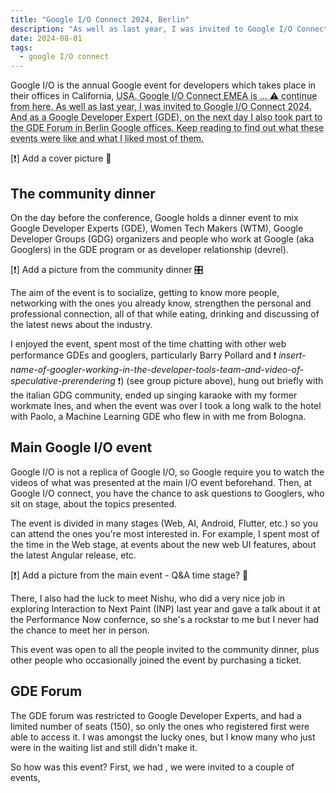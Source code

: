 ```yaml
---
title: "Google I/O Connect 2024, Berlin"
description: "As well as last year, I was invited to Google I/O Connect EMEA 2024. And as a Google Developer Expert (GDE), on the next day I also took part to the GDE Forum in Berlin Google offices. My impressions are in this blog post."
date: 2024-08-01
tags:
  - google I/O connect
---
```


Google I/O is the annual Google event for developers which takes place in their offices in California, <abbr title="United States of America">USA</title>.
Google I/O Connect <abbr title="Europe, Middle-East and Africa">EMEA</abbr> is ... ⚠️ continue from here. As well as last year, I was invited to Google I/O Connect 2024. And as a Google Developer Expert (GDE), on the next day I also took part to the GDE Forum in Berlin Google offices. Keep reading to find out what these events were like and what I liked most of them.

[❗️] Add a cover picture 🎇

## The community dinner

On the day before the conference, Google holds a dinner event to mix Google Developer Experts (GDE), Women Tech Makers (WTM), Google Developer Groups (GDG) organizers and people who work at Google (aka Googlers) in the GDE program or as developer relationship (devrel).

[❗️] Add a picture from the community dinner 🎛️

The aim of the event is to socialize, getting to know more people, networking with the ones you already know, strengthen the personal and professional connection, all of that while eating, drinking and discussing of the latest news about the industry.

I enjoyed the event, spent most of the time chatting with other web performance GDEs and googlers, particularly Barry Pollard and ❗️ _insert-name-of-googler-working-in-the-developer-tools-team-and-video-of-speculative-prerendering_ ❗️) (see group picture above), hung out briefly with the italian GDG community, ended up singing karaoke with my former workmate Ines, and when the event was over I took a long walk to the hotel with Paolo, a Machine Learning GDE who flew in with me from Bologna.

## Main Google I/O event

Google I/O is not a replica of Google I/O, so Google require you to watch the videos of what was presented at the main I/O event beforehand. Then, at Google I/O connect, you have the chance to ask questions to Googlers, who sit on stage, about the topics presented.

The event is divided in many stages (Web, AI, Android, Flutter, etc.) so you can attend the ones you're most interested in. For example, I spent most of the time in the Web stage, at events about the new web UI features, about the latest Angular release, etc.

[❗️] Add a picture from the main event - Q&A time stage? 📸

There, I also had the luck to meet Nishu, who did a very nice job in exploring Interaction to Next Paint (INP) last year and gave a talk about it at the Performance Now confernce, so she's a rockstar to me but I never had the chance to meet her in person.

This event was open to all the people invited to the community dinner, plus other people who occasionally joined the event by purchasing a ticket.

## GDE Forum

The GDE forum was restricted to Google Developer Experts, and had a limited number of seats (150), so only the ones who registered first were able to access it. I was amongst the lucky ones, but I know many who just were in the waiting list and still didn't make it.

So how was this event? First, we had , we were invited to a couple of events,
